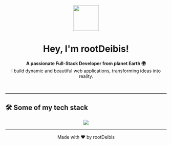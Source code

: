 <div align="center">
  <img src="https://avatars.githubusercontent.com/u/35423510" width="80" />
  <h1 align="center">Hey, I'm rootDeibis!</h1>
  <p align="center">
    <strong>A passionate Full-Stack Developer from planet Earth 🌍</strong>
    <br/>
    I build dynamic and beautiful web applications, transforming ideas into reality.
  </p>
</div>

<br/>



<hr/>



<h2 align="left">🛠️ Some of my tech stack</h2>
<p align="center">
  <a href="https://skillicons.dev">
    <img src="https://skillicons.dev/icons?i=react,nextjs,vue,angular,js,ts,html,css,tailwind,sass,nodejs,express,nestjs,python,django,flask,go,php,laravel,rust,mongodb,mysql,postgresql,redis,docker,kubernetes,aws,gcp,git,firebase,astro,nuxt&perline=15" />
  </a>
  <br/>

</p>

<hr/>


<div align="center">

  <p>
    Made with ❤️ by rootDeibis
  </p>
</div>
